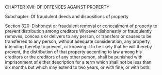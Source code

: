 CHAPTER XVII: OF OFFENCES AGAINST PROPERTY

Subchapter: Of fraudulent deeds and dispositions of property

Section 320: Dishonest or fraudulent removal or concealment of property to prevent distribution among creditors
Whoever dishonestly or fraudulently removes, conceals or delivers to any person, or transfers or causes to be transferred to any person, without adequate consideration, any property, intending thereby to prevent, or knowing it to be likely that he will thereby prevent, the distribution of that property according to law among his creditors or the creditors of any other person, shall be punished with imprisonment of either description for a term which shall not be less than six months but which may extend to two years, or with fine, or with both.


